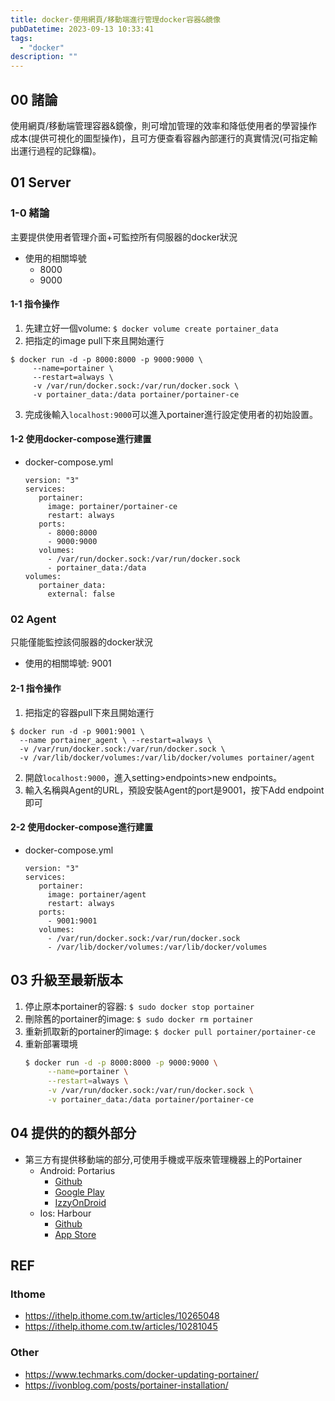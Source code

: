 ```yaml
---
title: docker-使用網頁/移動端進行管理docker容器&鏡像
pubDatetime: 2023-09-13 10:33:41
tags:
  - "docker"
description: ""
---
```


## 00 諸論

使用網頁/移動端管理容器&鏡像，則可增加管理的效率和降低使用者的學習操作成本(提供可視化的圖型操作)，且可方便查看容器內部運行的真實情況(可指定輸出運行過程的記錄檔)。

<!--more-->

## 01 Server

### 1-0 緒論

主要提供使用者管理介面+可監控所有伺服器的docker狀況

- 使用的相關埠號
  - 8000
  - 9000

#### 1-1 指令操作

1. 先建立好一個volume: `$ docker volume create portainer_data`
2. 把指定的image pull下來且開始運行

```
$ docker run -d -p 8000:8000 -p 9000:9000 \
     --name=portainer \
     --restart=always \
     -v /var/run/docker.sock:/var/run/docker.sock \
     -v portainer_data:/data portainer/portainer-ce
```

3. 完成後輸入`localhost:9000`可以進入portainer進行設定使用者的初始設置。

#### 1-2 使用docker-compose進行建置

- docker-compose.yml
  ```yaml=
  version: "3"
  services:
     portainer:
       image: portainer/portainer-ce
       restart: always
     ports:
       - 8000:8000
       - 9000:9000
     volumes:
       - /var/run/docker.sock:/var/run/docker.sock
       - portainer_data:/data
  volumes:
     portainer_data:
       external: false
  ```

### 02 Agent

只能僅能監控該伺服器的docker狀況

- 使用的相關埠號: 9001

#### 2-1 指令操作

1. 把指定的容器pull下來且開始運行

```
$ docker run -d -p 9001:9001 \
  --name portainer_agent \ --restart=always \
  -v /var/run/docker.sock:/var/run/docker.sock \
  -v /var/lib/docker/volumes:/var/lib/docker/volumes portainer/agent
```

2. 開啟`localhost:9000`，進入setting>endpoints>new endpoints。
3. 輸入名稱與Agent的URL，預設安裝Agent的port是9001，按下Add endpoint即可

#### 2-2 使用docker-compose進行建置

- docker-compose.yml
  ```yaml=
  version: "3"
  services:
     portainer:
       image: portainer/agent
       restart: always
     ports:
       - 9001:9001
     volumes:
       - /var/run/docker.sock:/var/run/docker.sock
       - /var/lib/docker/volumes:/var/lib/docker/volumes
  ```

## 03 升級至最新版本

1. 停止原本portainer的容器: `$ sudo docker stop portainer`
2. 刪除舊的portainer的image: `$ sudo docker rm portainer`
3. 重新抓取新的portainer的image: `$ docker pull portainer/portainer-ce`
4. 重新部署環境
   ```bash
   $ docker run -d -p 8000:8000 -p 9000:9000 \
        --name=portainer \
        --restart=always \
        -v /var/run/docker.sock:/var/run/docker.sock \
        -v portainer_data:/data portainer/portainer-ce
   ```

## 04 提供的的額外部分

- 第三方有提供移動端的部分,可使用手機或平版來管理機器上的Portainer
  - Android: Portarius
    - [Github](https://github.com/zbejas/portarius)
    - [Google Play](https://play.google.com/store/apps/details?id=si.zbe.portarius&pli=1)
    - [IzzyOnDroid](https://apt.izzysoft.de/fdroid/index/apk/si.zbe.portarius)
  - Ios: Harbour
    - [Github](https://github.com/rrroyal/Harbour)
    - [App Store]()

## REF

### Ithome

- https://ithelp.ithome.com.tw/articles/10265048
- https://ithelp.ithome.com.tw/articles/10281045

### Other

- https://www.techmarks.com/docker-updating-portainer/
- https://ivonblog.com/posts/portainer-installation/
